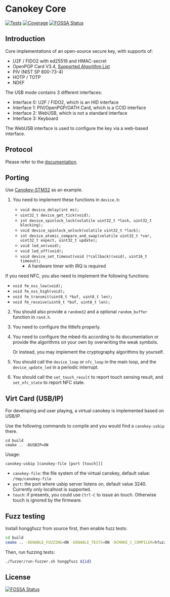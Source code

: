 # Canokey Core

[![Tests](https://github.com/canokeys/canokey-core/workflows/tests/badge.svg?branch=master)](https://github.com/canokeys/canokey-core/actions?query=branch%3Amaster)
[![Coverage](https://coveralls.io/repos/github/canokeys/canokey-core/badge.svg?branch=master)](https://coveralls.io/github/canokeys/canokey-core?branch=master)
[![FOSSA Status](https://app.fossa.com/api/projects/git%2Bgithub.com%2Fcanokeys%2Fcanokey-core.svg?type=shield)](https://app.fossa.com/projects/git%2Bgithub.com%2Fcanokeys%2Fcanokey-core?ref=badge_shield)

## Introduction

Core implementations of an open-source secure key, with supports of:

* U2F / FIDO2 with ed25519 and HMAC-secret
* OpenPGP Card V3.4, [Supported Algorithm List](https://docs.canokeys.org/userguide/openpgp/#supported-algorithm)
* PIV (NIST SP 800-73-4)
* HOTP / TOTP
* NDEF

The USB mode contains 3 different interfaces:

* Interface 0: U2F / FIDO2, which is an HID interface
* Interface 1: PIV/OpenPGP/OATH Card, which is a CCID interface
* Interface 2: WebUSB, which is not a standard interface
* Interface 3: Keyboard

The WebUSB interface is used to configure the key via a web-based interface.

## Protocol

Please refer to the [documentation](https://docs.canokeys.org/development/protocols/).

## Porting

Use [Canokey-STM32](https://github.com/canokeys/canokey-stm32) as an example.

1. You need to implement these functions in `device.h`:

   * `void device_delay(int ms);`
   * `uint32_t device_get_tick(void);`
   * `int device_spinlock_lock(volatile uint32_t *lock, uint32_t blocking);`
   * `void device_spinlock_unlock(volatile uint32_t *lock);`
   * `int device_atomic_compare_and_swap(volatile uint32_t *var, uint32_t expect, uint32_t update);`
   * `void led_on(void);`
   * `void led_off(void);`
   * `void device_set_timeout(void (*callback)(void), uint16_t timeout);`
      * A hardware timer with IRQ is required

  If you need NFC, you also need to implement the following functions:
  
  * `void fm_nss_low(void);`
  * `void fm_nss_high(void);`
  * `void fm_transmit(uint8_t *buf, uint8_t len);`
  * `void fm_receive(uint8_t *buf, uint8_t len);`

2. You should also provide a `random32` and a optional `random_buffer` function in `rand.h`.

3. You need to configure the littlefs properly.

4. You need to configure the mbed-tls according to its documentation or provide the algorithms on your own by overwriting the weak symbols.

   Or instead, you may implement the cryptography algorithms by yourself.

5. You should call the `device_loop` or `nfc_loop` in the main loop, and the `device_update_led` in a periodic interrupt. 

6. You should call the `set_touch_result` to report touch sensing result, and `set_nfc_state` to report NFC state.

## Virt Card (USB/IP)

For developing and user playing, a virtual canokey is implemented based on USB/IP.

Use the following commands to compile and you would find a `canokey-usbip` there.
```
cd build
cmake .. -DUSBIP=ON
```

Usage:
```
canokey-usbip [canokey-file [port [touch]]]
```

- `canokey-file`: the file system of the virtual canokey, default value: `/tmp/canokey-file`
- `port`: the port where usbip server listens on, default value 3240. Currently only localhost is supported. 
- `touch`: if presents, you could use `Ctrl-C` to issue an touch. Otherwise touch is ignored by the firmware.

## Fuzz testing

Install honggfuzz from source first, then enable fuzz tests:

```bash
cd build
cmake .. -DENABLE_FUZZING=ON -DENABLE_TESTS=ON -DCMAKE_C_COMPILER=hfuzz-clang -DCMAKE_BUILD_TYPE=Debug
```

Then, run fuzzing tests:

```bash
./fuzzer/run-fuzzer.sh honggfuzz ${id}
```


## License
[![FOSSA Status](https://app.fossa.com/api/projects/git%2Bgithub.com%2Fcanokeys%2Fcanokey-core.svg?type=large)](https://app.fossa.com/projects/git%2Bgithub.com%2Fcanokeys%2Fcanokey-core?ref=badge_large)
